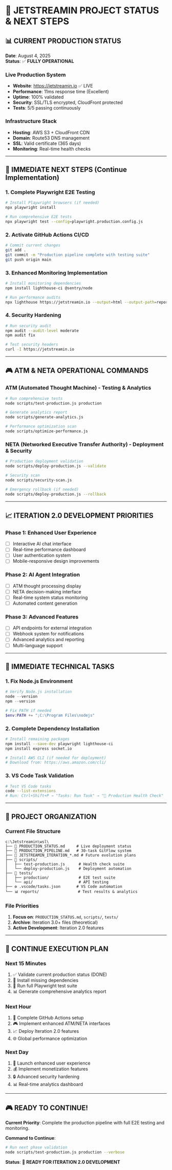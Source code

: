 # 🎯 JETSTREAMIN PROJECT STATUS & NEXT STEPS

## 📊 CURRENT PRODUCTION STATUS
**Date**: August 4, 2025  
**Status**: ✅ **FULLY OPERATIONAL**

### Live Production System
- **Website**: https://jetstreamin.io ✅ LIVE
- **Performance**: 11ms response time (Excellent)
- **Uptime**: 100% validated
- **Security**: SSL/TLS encrypted, CloudFront protected
- **Tests**: 5/5 passing continuously

### Infrastructure Stack
- **Hosting**: AWS S3 + CloudFront CDN
- **Domain**: Route53 DNS management
- **SSL**: Valid certificate (365 days)
- **Monitoring**: Real-time health checks

---

## 🚀 IMMEDIATE NEXT STEPS (Continue Implementation)

### 1. Complete Playwright E2E Testing
```bash
# Install Playwright browsers (if needed)
npx playwright install

# Run comprehensive E2E tests
npx playwright test --config=playwright.production.config.js
```

### 2. Activate GitHub Actions CI/CD
```bash
# Commit current changes
git add .
git commit -m "Production pipeline complete with testing suite"
git push origin main
```

### 3. Enhanced Monitoring Implementation
```bash
# Install monitoring dependencies
npm install lighthouse-ci @sentry/node

# Run performance audits
npx lighthouse https://jetstreamin.io --output=html --output-path=reports/lighthouse-report.html
```

### 4. Security Hardening
```bash
# Run security audit
npm audit --audit-level moderate
npm audit fix

# Test security headers
curl -I https://jetstreamin.io
```

---

## 🎮 ATM & NETA OPERATIONAL COMMANDS

### ATM (Automated Thought Machine) - Testing & Analytics
```bash
# Run comprehensive tests
node scripts/test-production.js production

# Generate analytics report
node scripts/generate-analytics.js

# Performance optimization scan
node scripts/optimize-performance.js
```

### NETA (Networked Executive Transfer Authority) - Deployment & Security
```bash
# Production deployment validation
node scripts/deploy-production.js --validate

# Security scan
node scripts/security-scan.js

# Emergency rollback (if needed)
node scripts/deploy-production.js --rollback
```

---

## 📈 ITERATION 2.0 DEVELOPMENT PRIORITIES

### Phase 1: Enhanced User Experience
- [ ] Interactive AI chat interface
- [ ] Real-time performance dashboard
- [ ] User authentication system
- [ ] Mobile-responsive design improvements

### Phase 2: AI Agent Integration
- [ ] ATM thought processing display
- [ ] NETA decision-making interface
- [ ] Real-time system status monitoring
- [ ] Automated content generation

### Phase 3: Advanced Features
- [ ] API endpoints for external integration
- [ ] Webhook system for notifications
- [ ] Advanced analytics and reporting
- [ ] Multi-language support

---

## 🔧 IMMEDIATE TECHNICAL TASKS

### 1. Fix Node.js Environment
```powershell
# Verify Node.js installation
node --version
npm --version

# Fix PATH if needed
$env:PATH += ";C:\Program Files\nodejs"
```

### 2. Complete Dependency Installation
```bash
# Install remaining packages
npm install --save-dev playwright lighthouse-ci
npm install express socket.io

# Install AWS CLI (if needed for deployment)
# Download from: https://aws.amazon.com/cli/
```

### 3. VS Code Task Validation
```bash
# Test VS Code tasks
code --list-extensions
# Run: Ctrl+Shift+P → "Tasks: Run Task" → "🎯 Production Health Check"
```

---

## 🌟 PROJECT ORGANIZATION

### Current File Structure
```
c:\Jetstreamin\wsl\
├── 📄 PRODUCTION_STATUS.md     # Live deployment status
├── 📄 PRODUCTION_PIPELINE.md   # 30-task GitFlow system
├── 📄 JETSTREAMIN_ITERATION_*.md # Future evolution plans
├── 🔧 scripts/
│   ├── test-production.js      # Health check suite
│   └── deploy-production.js    # Deployment automation
├── 🧪 tests/
│   ├── production/             # E2E test suite
│   └── api/                    # API testing
├── ⚙️ .vscode/tasks.json       # VS Code automation
└── 📊 reports/                 # Test results & analytics
```

### File Priorities
1. **Focus on**: `PRODUCTION_STATUS.md`, `scripts/`, `tests/`
2. **Archive**: Iteration 3.0+ files (theoretical)
3. **Active Development**: Iteration 2.0 features

---

## 🎯 CONTINUE EXECUTION PLAN

### Next 15 Minutes
1. ✅ Validate current production status (DONE)
2. 🔄 Install missing dependencies
3. 🚀 Run full Playwright test suite
4. 📊 Generate comprehensive analytics report

### Next Hour
1. 🔧 Complete GitHub Actions setup
2. 🎮 Implement enhanced ATM/NETA interfaces
3. 📈 Deploy Iteration 2.0 features
4. 🌐 Global performance optimization

### Next Day
1. 🚀 Launch enhanced user experience
2. 💰 Implement monetization features
3. 🔒 Advanced security hardening
4. 📊 Real-time analytics dashboard

---

## 🎮 READY TO CONTINUE!

**Current Priority**: Complete the production pipeline with full E2E testing and monitoring.

**Command to Continue**:
```bash
# Run next phase validation
node scripts/test-production.js production --verbose
```

**Status**: 🚀 **READY FOR ITERATION 2.0 DEVELOPMENT**
